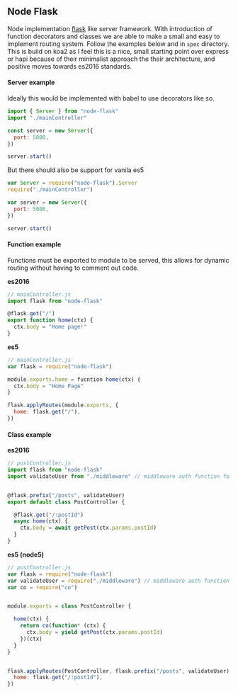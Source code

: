 ## Node Flask

Node implementation [flask](http://flask.pocoo.org/) like server framework. With introduction of function decorators and classes we are able to make a small and easy to implement routing system. Follow the examples below and in `spec` directory. This is build on koa2 as I feel this is a nice, small starting point over express or hapi because of their minimalist approach the their architecture, and positive moves towards es2016 standards.



#### Server example
Ideally this would be implemented with babel to use decorators like so.
```javascript
import { Server } from "node-flask"
import "./mainController"

const server = new Server({
  port: 5000,
})

server.start()
```

But there should also be support for vanila es5
```javascript
var Server = require("node-flask").Server
require("./mainController")

var server = new Server({
  port: 5000,
})

server.start()
```


#### Function example

Functions must be exported to module to be served, this allows for dynamic routing without having to comment out code.

**es2016**
```javascript
// mainController.js
import flask from "node-flask"

@flask.get("/")
export function home(ctx) {
  ctx.body = "Home page!"
}
```

**es5**
```javascript
// mainController.js
var flask = require("node-flask")

module.exports.home = fucntion home(ctx) {
  ctx.body = "Home Page"
}

flask.applyRoutes(module.exports, {
  home: flask.get("/"),
})
```



#### Class example
**es2016**
```javascript
// postController.js
import flask from "node-flask"
import validateUser from "./middleware" // middleware auth function following koa2 middleware.


@flask.prefix("/posts", validateUser)
export default class PostController {

  @flask.get("/:postId")
  async home(ctx) {
    ctx.body = await getPost(ctx.params.postId)
  }
}
```

**es5 (node5)**
```javascript
// postController.js
var flask = require("node-flask")
var validateUser = require("./middleware") // middleware auth function following koa2 middleware.
var co = require("co")


module.exports = class PostController {

  home(ctx) {
    return co(function* (ctx) {
      ctx.body = yield getPost(ctx.params.postId)
    })(ctx)
  }
}


flask.applyRoutes(PostController, flask.prefix("/posts", validateUser), {
  home: flask.get("/:postId"),
})
```


